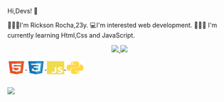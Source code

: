  Hi,Devs! 👋

👨🏾‍🎓I'm Rickson Rocha,23y.
💻I'm interested web development.
👨🏾‍💻 I'm  currently learning Html,Css and JavaScript.

<div align="center">
  <a href="https://github.com/Rickson-Rocha">
  <img height="180em" src="https://github-readme-stats.vercel.app/api?username=Rickson-Rocha&show_icons=true&theme=dark&include_all_commits=true&count_private=true"/>
  <img height="180em" src="https://github-readme-stats.vercel.app/api/top-langs/?username=Rickson-Rocha&layout=compact&langs_count=7&theme=dark"/>
</div>
<div style="display: inline_block"><br>
<img align="center" alt="Rickson-HTML" height="30" width="40" src="https://raw.githubusercontent.com/devicons/devicon/master/icons/html5/html5-original.svg">
  <img align="center" alt="Rickson-CSS" height="30" width="40" src="https://raw.githubusercontent.com/devicons/devicon/master/icons/css3/css3-original.svg">
  <img align="center" alt="Rickson-Js" height="30" width="40" src="https://raw.githubusercontent.com/devicons/devicon/master/icons/javascript/javascript-plain.svg">
   <img align="center" alt="Rickson-Py" height="30" width="40" src="https://raw.githubusercontent.com/devicons/devicon/master/icons/python/python-plain.svg">
 
</div>
<div> 

##
  <a href = "mailto:ricksonroccha21@gmail.com"><img src="https://img.shields.io/badge/-Gmail-%23333?style=for-the-badge&logo=gmail&logoColor=white" target="_blank"></a>
</div>

